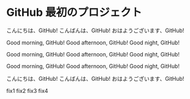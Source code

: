 # GitHub 最初のプロジェクト

こんにちは、GitHub!
こんばんは、GitHub!
おはようございます、GitHub!

Good morning, GitHub!
Good afternoon, GitHub!
Good night, GitHub!

Good morning, GitHub!
Good afternoon, GitHub!
Good night, GitHub!

Good morning, GitHub!
Good afternoon, GitHub!
Good night, GitHub!

こんにちは、GitHub!
こんばんは、GitHub!
おはようございます、GitHub!

fix1
fix2
fix3
fix4

